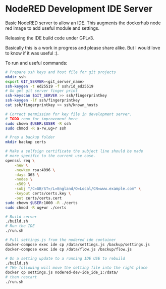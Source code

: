 # NodeRED Development IDE Server

Basic NodeRED server to allow an IDE. This augments the dockerhub node red image to add useful module and settings.

Releasing the IDE build code under GPLv3.

Basically this is a work in progress and please share alike. But I would love to know if it was useful :).

To run and useful commands:

```bash
# Prepare ssh keys and host file for git projects
mkdir ssh
export GIT_SERVER=<git_server_name>
ssh-keygen -t ed25519 -f ssh/id_ed25519
# Go get git server finger print
ssh-keyscan $GIT_SERVER >> ssh/fingerprintkey
ssh-keygen -lf ssh/fingerprintkey
cat ssh/fingerprintkey >> ssh/known_hosts

# Correct permission for key file in development server.
# TODO room for improvement here
sudo chown $USER:$USER -R ssh
sudo chmod -R a-rw,ug+r ssh

# Prep a backup folder
mkdir backup certs

# Make a selfsign certificate the subject line should be made
# more specific to the current use case.
openssl req \
    -new \
    -newkey rsa:4096 \
    -days 365 \
    -nodes \
    -x509 \
    -subj "/C=GB/ST=/L=England/O=Local/CN=www.example.com" \
    -keyout certs/certs.key \
    -out certs/certs.cert
sudo chown $USER:1000 -R ./certs
sudo chmod -R ug+wr ./certs

# Build server
./build.sh
# Run the IDE
./run.sh

# Pull settings.js from the nodered ide container
docker-compose exec ide cp /data/settings.js /backup/settings.js
docker-compose exec ide cp /data/flow.js /backup/flow.js

# On a setting update to a running IDE USE to rebuild
./build.sh
# THe following will move the setting file into the right place
docker cp settings.js nodered-dev-ide_ide_1:/data/
# then restart
./run.sh
```
